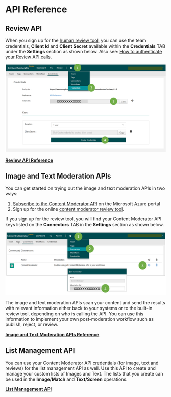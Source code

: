<!-- 
NavPath: Content Moderator
LinkLabel: API Reference
Url: content-moderator/documentation/api-reference
Weight: 130
-->

# API Reference #

## Review API ##
When you sign up for the [human review tool](http://contentmoderator.cognitive.microsoft.com/ "Content Moderator Review Tool"), you can use the team credentials, **Client Id** and **Client Secret** available within the **Credentials** TAB under the **Settings** section as shown below. Also see: [How to authenticate your Review API calls](review-api-authentication.md). 

![Content Moderator Review API Credentials](images/Moderator-Review-API-Credentials.PNG)

[**Review API Reference**](https://westus.dev.cognitive.microsoft.com/docs/services/580519463f9b070e5c591178/operations/580519483f9b0709fc47f9c5 "Content Moderator Review API")

## Image and Text Moderation APIs ##
You can get started on trying out the image and text moderation APIs in two ways:

  1. [Subscribe to the Content Moderator API](https://portal.azure.com/#create/Microsoft.CognitiveServices/apitype/ContentModerator) on the Microsoft Azure portal
  1. Sign up for the online [content moderator review tool](http://contentmoderator.cognitive.microsoft.com/). 

If you sign up for the review tool, you will find your Content Moderator API keys listed on the **Connectors** TAB in the **Settings** section as shown below.

![Your Content Moderator API Key](images/Moderator-API-Key2.PNG)

The image and text moderation APIs scan your content and send the results with relevant information either back to your systems or to the built-in review tool, depending on who is calling the API. You can use this information to implement your own post-moderation workflow such as publish, reject, or review.

[**Image and Text Moderation APIs Reference**](https://westus.dev.cognitive.microsoft.com/docs/services/57cf753a3f9b070c105bd2c1/operations/57cf753a3f9b070868a1f66c "Image and Text Moderation APIs")

## List Management API ##
You can use your Content Moderator API credentials (for image, text and reviews) for the list management API as well. Use this API to create and manage your custom lists of Images and Text. The lists that you create can be used in the **Image/Match** and **Text/Screen** operations. 

[**List Management API**](https://westus.dev.cognitive.microsoft.com/docs/services/57cf755e3f9b070c105bd2c2/operations/57cf755e3f9b070868a1f675 "Content Moderator List Management API")
